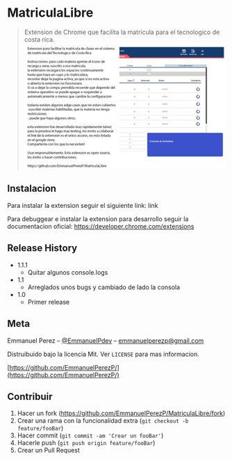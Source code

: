 # MatriculaLibre
> Extension de Chrome que facilita la matricula para el tecnologico de costa rica.
![](screenshot2.png)

## Instalacion

Para instalar la extension seguir el siguiente link:
link

Para debuggear e instalar la extension para desarrollo seguir la documentacion oficial:
https://developer.chrome.com/extensions

## Release History

* 1.1.1
    * Quitar algunos console.logs
* 1.1
    * Arreglados unos bugs y cambiado de lado la consola
* 1.0
    * Primer release

## Meta

Emmanuel Perez – [@EmmanuelPdev](https://twitter.com/EmmanuelPdev) – emmanuelperezp@gmail.com

Distruibuido bajo la licencia Mit. Ver ``LICENSE`` para mas informacion.

[https://github.com/EmmanuelPerezP/](https://github.com/EmmanuelPerezP/)

## Contribuir

1. Hacer un fork (<https://github.com/EmmanuelPerezP/MatriculaLibre/fork>)
2. Crear una rama con la funcionalidad extra (`git checkout -b feature/fooBar`)
3. Hacer commit (`git commit -am 'Crear un fooBar'`)
4. Hacerle push (`git push origin feature/fooBar`)
5. Crear un Pull Request

<!-- Markdown link & img dfn's -->
[npm-image]: https://img.shields.io/npm/v/datadog-metrics.svg?style=flat-square
[npm-url]: https://npmjs.org/package/datadog-metrics
[npm-downloads]: https://img.shields.io/npm/dm/datadog-metrics.svg?style=flat-square
[travis-image]: https://img.shields.io/travis/dbader/node-datadog-metrics/master.svg?style=flat-square
[travis-url]: https://travis-ci.org/dbader/node-datadog-metrics
[wiki]: https://github.com/yourname/yourproject/wiki
